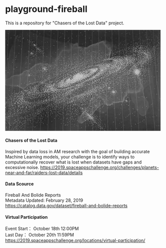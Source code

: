 ﻿# playground-fireball

This is a repository for "Chasers of the Lost Data" project.

<img src="https://github.com/Nov05/pictures/blob/master/nov05/2019-10-19%2012_12_57-%E7%85%A7%E7%89%87.png?raw=true" width=500>  

#### Chasers of the Lost Data  

Inspired by data loss in AM research with the goal of building accurate Machine Learning models, your challenge is to identify ways to computationally recover what is lost when datasets have gaps and excessive noise.
https://2019.spaceappschallenge.org/challenges/planets-near-and-far/raiders-lost-data/details   

#### Data Scource   

Fireball And Bolide Reports   
Metadata Updated: February 28, 2019    
https://catalog.data.gov/dataset/fireball-and-bolide-reports  

#### Virtual Participation   

Event Start： October 18th 12:00PM     
Last Day： October 20th 11:59PM    
https://2019.spaceappschallenge.org/locations/virtual-participation/  

